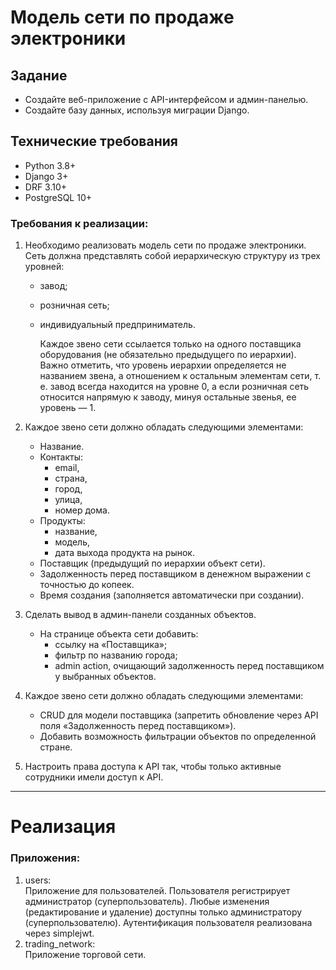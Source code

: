 # Модель сети по продаже электроники

## Задание

- Создайте веб-приложение с API-интерфейсом и админ-панелью.
- Создайте базу данных, используя миграции Django.

## Технические требования

- Python 3.8+
- Django 3+
- DRF 3.10+
- PostgreSQL 10+

### Требования к реализации:

1) Необходимо реализовать модель сети по продаже электроники.
   Сеть должна представлять собой иерархическую структуру из трех уровней:

    - завод;
    - розничная сеть;
    - индивидуальный предприниматель.

      Каждое звено сети ссылается только на одного поставщика оборудования (не обязательно предыдущего по иерархии).
      Важно отметить, что уровень иерархии определяется не названием звена, а отношением к остальным элементам сети, т.
      е. завод
      всегда находится на уровне 0, а если розничная сеть относится напрямую к заводу, минуя остальные звенья, ее
      уровень — 1.
2) Каждое звено сети должно обладать следующими элементами:
    - Название.
    - Контакты:
        - email,
        - страна,
        - город,
        - улица,
        - номер дома.
    - Продукты:
        - название,
        - модель,
        - дата выхода продукта на рынок.
    - Поставщик (предыдущий по иерархии объект сети).
    - Задолженность перед поставщиком в денежном выражении с точностью до копеек.
    - Время создания (заполняется автоматически при создании).

3) Сделать вывод в админ-панели созданных объектов.
    - На странице объекта сети добавить:
        - ссылку на «Поставщика»;
        - фильтр по названию города;
        - admin action, очищающий задолженность перед поставщиком у выбранных объектов.

4) Каждое звено сети должно обладать следующими элементами:
    - CRUD для модели поставщика (запретить обновление через API поля «Задолженность перед поставщиком»).
    - Добавить возможность фильтрации объектов по определенной стране.
5) Настроить права доступа к API так, чтобы только активные сотрудники имели доступ к API.

___

# Реализация

### Приложения:

1) users:  
   Приложение для пользователей. Пользователя регистрирует администратор (суперпользователь). Любые изменения 
   (редактирование и удаление) доступны только администратору (суперпользователю).
   Аутентификация пользователя реализована через simplejwt.
2) trading_network:  
   Приложение торговой сети.